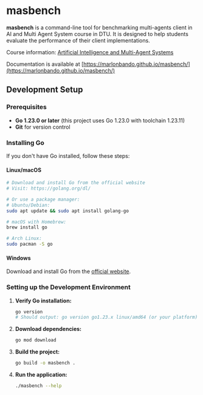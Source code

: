 # masbench

**masbench** is a command-line tool for benchmarking multi-agents client in AI and Multi Agent System course in DTU.
It is designed to help students evaluate the performance of their client implementations.

Course information: [Artificial Intelligence and Multi-Agent Systems](https://lifelonglearning.dtu.dk/en/compute/single-course/artificial-intelligence-and-multi-agent-systems/)

Documentation is available at [https://marlonbando.github.io/masbench/](https://marlonbando.github.io/masbench/)

## Development Setup

### Prerequisites

- **Go 1.23.0 or later** (this project uses Go 1.23.0 with toolchain 1.23.11)
- **Git** for version control

### Installing Go

If you don't have Go installed, follow these steps:

#### Linux/macOS
```bash
# Download and install Go from the official website
# Visit: https://golang.org/dl/

# Or use a package manager:
# Ubuntu/Debian:
sudo apt update && sudo apt install golang-go

# macOS with Homebrew:
brew install go

# Arch Linux:
sudo pacman -S go
```

#### Windows
Download and install Go from the [official website](https://golang.org/dl/).

### Setting up the Development Environment

1. **Verify Go installation:**
   ```bash
   go version
   # Should output: go version go1.23.x linux/amd64 (or your platform)
   ```

2. **Download dependencies:**
   ```bash
   go mod download
   ```

3. **Build the project:**
   ```bash
   go build -o masbench .
   ```

4. **Run the application:**
   ```bash
   ./masbench --help
   ```